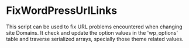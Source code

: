 # FixWordPressUrlLinks
 This script can be used to fix URL problems encountered when changing site Domains. It check and update the option values in the 'wp_options' table and traverse serialized arrays, specially those theme related values. 

